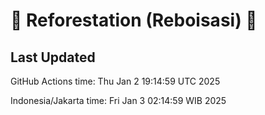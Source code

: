 
# 🌳 Reforestation (Reboisasi) 🌲

## Last Updated

GitHub Actions time: Thu Jan  2 19:14:59 UTC 2025

Indonesia/Jakarta time: Fri Jan  3 02:14:59 WIB 2025
